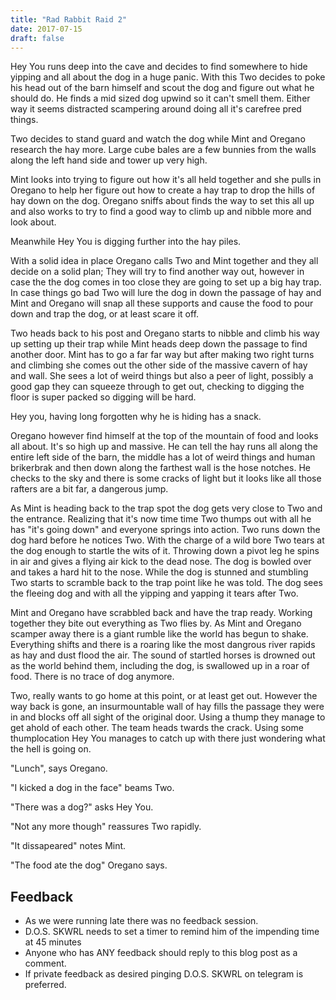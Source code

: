 ```yaml
---
title: "Rad Rabbit Raid 2"
date: 2017-07-15
draft: false
---
```


Hey You runs deep into the cave and decides to find somewhere to hide yipping and all about the dog in a huge panic. With this Two decides to poke his head out of the barn himself and scout the dog and figure out what he should do. He finds a mid sized dog upwind so it can't smell them. Either way it seems distracted scampering around doing all it's carefree pred things.

Two decides to stand guard and watch the dog while Mint and Oregano research the hay more. Large cube bales are a few bunnies from the walls along the left hand side and tower up very high.

Mint looks into trying to figure out how it's all held together and she pulls in Oregano to help her figure out how to create a hay trap to drop the hills of hay down on the dog. Oregano sniffs about finds the way to set this all up and also works to try to find a good way to climb up and nibble more and look about.

Meanwhile Hey You is digging further into the hay piles.

With a solid idea in place Oregano calls Two and Mint together and they all decide on a solid plan; They will try to find another way out, however in case the the dog comes in too close they are going to set up a big hay trap. In case things go bad Two will lure the dog in down the passage of hay and Mint and Oregano will snap all these supports and cause the food to pour down and trap the dog, or at least scare it off.

Two heads back to his post and Oregano starts to nibble and climb his way up setting up their trap while Mint heads deep down the passage to find another door. Mint has to go a far far way but after making two right turns and climbing she comes out the other side of the massive cavern of hay and wall. She sees a lot of weird things but also a peer of light, possibly a good gap they can squeeze through to get out, checking to digging the floor is super packed so digging will be hard.

Hey you, having long forgotten why he is hiding has a snack.

Oregano however find himself at the top of the mountain of food and looks all about. It's so high up and massive. He can tell the hay runs all along the entire left side of the barn, the middle has a lot of weird things and human brikerbrak and then down along the farthest wall is the hose notches. He checks to the sky and there is some cracks of light but it looks like all those rafters are a bit far, a dangerous jump.

As Mint is heading back to the trap spot the dog gets very close to Two and the entrance. Realizing that it's now time time Two thumps out with all he has "it's going down" and everyone springs into action. Two runs down the dog hard before he notices Two. With the charge of a wild bore Two tears at the dog enough to startle the wits of it. Throwing down a pivot leg he spins in air and gives a flying air kick to the dead nose. The dog is bowled over and takes a hard hit to the nose. While the dog is stunned and stumbling Two starts to scramble back to the trap point like he was told. The dog sees the fleeing dog and with all the yipping and yapping it tears after Two.

Mint and Oregano have scrabbled back and have the trap ready. Working together they bite out everything as Two flies by. As Mint and Oregano scamper away there is a giant rumble like the world has begun to shake. Everything shifts and there is a roaring like the most dangrous river rapids as hay and dust flood the air. The sound of startled horses is drowned out as the world behind them, including the dog, is swallowed up in a roar of food. There is no trace of dog anymore.

Two, really wants to go home at this point, or at least get out. However the way back is gone, an insurmountable wall of hay fills the passage they were in and blocks off all sight of the original door. Using a thump they manage to get ahold of each other. The team heads twards the crack. Using some thumplocation Hey You manages to catch up with there just wondering what the hell is going on.

"Lunch", says Oregano.

"I kicked a dog in the face" beams Two.

"There was a dog?" asks Hey You.

"Not any more though" reassures Two rapidly.

"It dissapeared" notes Mint.

"The food ate the dog" Oregano says.

## Feedback

* As we were running late there was no feedback session.
* D.O.S. SKWRL needs to set a timer to remind him of the impending time at 45 minutes
* Anyone who has ANY feedback should reply to this blog post as a comment.
* If private feedback as desired pinging D.O.S. SKWRL on telegram is preferred.
